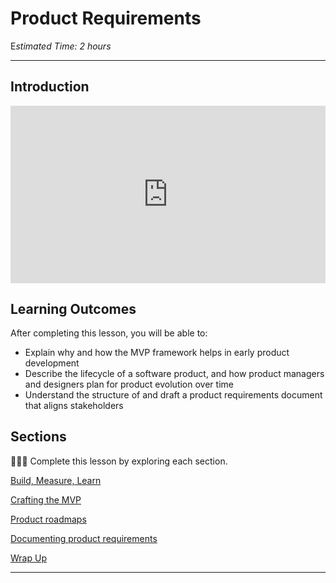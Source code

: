 # Product Requirements

E*stimated Time: 2 hours*

---

## Introduction

<div style="position: relative; padding-bottom: 56.25%; height: 0;">
<iframe width="560" height="315" src="https://www.youtube.com/embed/c3Jjz_YNkso" title="YouTube video player" frameborder="0" allow="accelerometer; autoplay; clipboard-write; encrypted-media; gyroscope; picture-in-picture; web-share" allowfullscreen style="position: absolute; top: 0; left: 0; width: 100%; height: 100%;"></iframe>
</div>



## **Learning Outcomes**

After completing this lesson, you will be able to:

- Explain why and how the MVP framework helps in early product development 
- Describe the lifecycle of a software product, and how product managers and designers plan for product evolution over time
- Understand the structure of and draft a product requirements document that aligns stakeholders 


## Sections

<aside>

👩🏿‍🏫 Complete this lesson by exploring each section. 

</aside>

[Build, Measure, Learn](product-requirements/build-measure-learn.md)

[Crafting the MVP](product-requirements/mvp.md)

[Product roadmaps](product-requirements/roadmaps.md)

[Documenting product requirements](product-requirements/documentation.md)

[Wrap Up](product-requirements/wrap-up.md)


---
